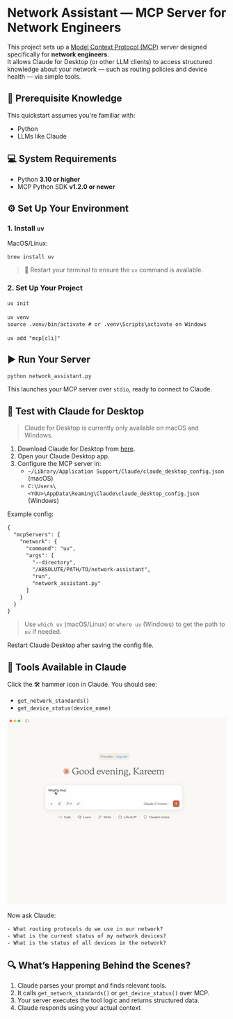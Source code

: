 # Network Assistant — MCP Server for Network Engineers

This project sets up a [Model Context Protocol (MCP)](https://modelcontextprotocol.io) server designed specifically for **network engineers**.  
It allows Claude for Desktop (or other LLM clients) to access structured knowledge about your network — such as routing policies and device health — via simple tools.



## 🧠 Prerequisite Knowledge

This quickstart assumes you're familiar with:
- Python
- LLMs like Claude


## 💻 System Requirements

- Python **3.10 or higher**
- MCP Python SDK **v1.2.0 or newer**



## ⚙️ Set Up Your Environment

### 1. Install `uv`

MacOS/Linux:

    brew install uv

> 🔁 Restart your terminal to ensure the `uv` command is available.

### 2. Set Up Your Project

    uv init

    uv venv
    source .venv/bin/activate # or .venv\Scripts\activate on Windows

    uv add "mcp[cli]"



## ▶️ Run Your Server

    python network_assistant.py

This launches your MCP server over `stdio`, ready to connect to Claude.



## 🧪 Test with Claude for Desktop

> Claude for Desktop is currently only available on macOS and Windows.
1. Download Claude for Desktop from [here](https://www.anthropic.com/download).
2. Open your Claude Desktop app.
3. Configure the MCP server in:
   - `~/Library/Application Support/Claude/claude_desktop_config.json` (macOS)
   - `C:\Users\<YOU>\AppData\Roaming\Claude\claude_desktop_config.json` (Windows)

Example config:

    {
      "mcpServers": {
        "network": {
          "command": "uv",
          "args": [
            "--directory",
            "/ABSOLUTE/PATH/TO/network-assistant",
            "run",
            "network_assistant.py"
          ]
        }
      }
    }

> Use `which uv` (macOS/Linux) or `where uv` (Windows) to get the path to `uv` if needed.

Restart Claude Desktop after saving the config file.



## 🔨 Tools Available in Claude

Click the 🛠 hammer icon in Claude. You should see:

- `get_network_standards()`
- `get_device_status(device_name)`

![Claude](assets/claude-af.gif)



Now ask Claude:

    - What routing protocols do we use in our network?
    - What is the current status of my network devices?
    - What is the status of all devices in the network?



## 🔍 What’s Happening Behind the Scenes?

1. Claude parses your prompt and finds relevant tools.
2. It calls `get_network_standards()` or `get_device_status()` over MCP.
3. Your server executes the tool logic and returns structured data.
4. Claude responds using your actual context


